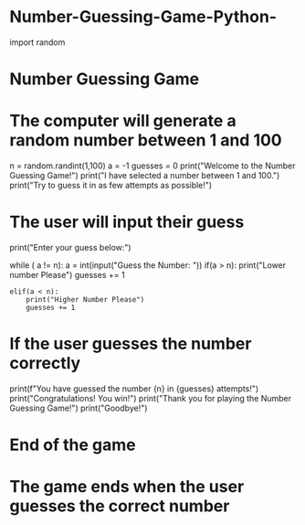 # Number-Guessing-Game-Python-
import random 
# Number Guessing Game
# The computer will generate a random number between 1 and 100
n = random.randint(1,100)
a = -1
guesses = 0
print("Welcome to the Number Guessing Game!")
print("I have selected a number between 1 and 100.")    
print("Try to guess it in as few attempts as possible!")
# The user will input their guess
print("Enter your guess below:")

while ( a != n):
    a = int(input("Guess the Number: "))
    if(a > n):
        print("Lower number Please")
        guesses += 1

    elif(a < n):
        print("Higher Number Please")
        guesses += 1

# If the user guesses the number correctly
print(f"You have guessed the number {n} in {guesses} attempts!")
print("Congratulations! You win!")
print("Thank you for playing the Number Guessing Game!")
print("Goodbye!")
# End of the game
# The game ends when the user guesses the correct number
